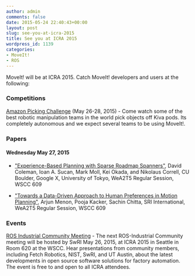 ```yaml
---
author: admin
comments: false
date: 2015-05-24 22:40:43+00:00
layout: post
slug: see-you-at-icra-2015
title: See you at ICRA 2015
wordpress_id: 1139
categories:
- MoveIt!
- ROS
---
```


MoveIt! will be at ICRA 2015. Catch MoveIt! developers and users at the following:



###  Competitions 



[Amazon Picking Challenge](http://amazonpickingchallenge.org) (May 26-28, 2015) - Come watch some of the best robotic manipulation teams in the world pick objects off Kiva pods. Its completely autonomous and we expect several teams to be using MoveIt!. 



###  Papers 





####  Wednesday May 27, 2015 







  * ["Experience-Based Planning with Sparse Roadmap Spanners"](https://ras.papercept.net/conferences/conferences/ICRA15/program/ICRA15_ContentListWeb_2.html#wea2t5_04), David Coleman, Ioan A. Sucan, Mark Moll, Kei Okada, and Nikolaus Correll, CU Boulder, Google X, University of Tokyo, WeA2T5 Regular Session, WSCC 609 


  * ["Towards a Data-Driven Approach to Human Preferences in Motion Planning"](https://ras.papercept.net/conferences/conferences/ICRA15/program/ICRA15_ContentListWeb_2.html#wea2t5_07), Arjun Menon, Pooja Kacker, Sachin Chitta, SRI International, WeA2T5 Regular Session, WSCC 609






###  Events 


[ROS Industrial Community Meeting](http://rosindustrial.org/events/2015/5/26/ros-industrial-community-meeting) - The next ROS-Industrial Community meeting will be hosted by SwRI May 26, 2015, at ICRA 2015 in Seattle in Room 620 at the WSCC. Hear presentations from community members, including Fetch Robotics, NIST, SwRI, and UT Austin, about the latest developments in open source software solutions for factory automation. The event is free to and open to all ICRA attendees. 

